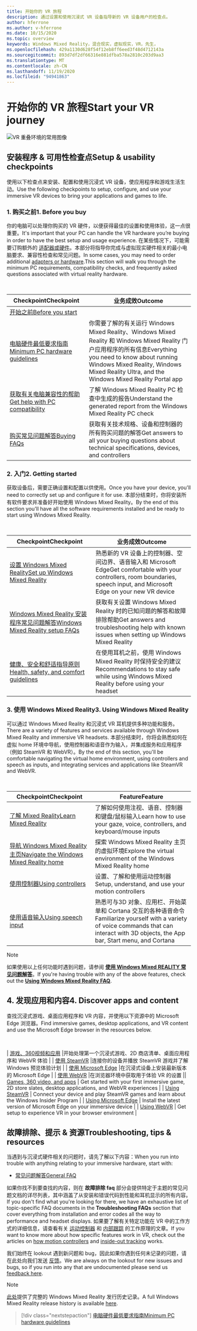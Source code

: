 ```yaml
---
title: 开始你的 VR 旅程
description: 通过设置和使用沉浸式 VR 设备指导新的 VR 设备用户的检查点。
author: hferrone
ms.author: v-hferrone
ms.date: 10/15/2020
ms.topic: overview
keywords: Windows Mixed Reality，混合现实，虚拟现实，VR，先生，
ms.openlocfilehash: 429a1130d628f54f12eb8ff6eed3f48d4712143a
ms.sourcegitcommit: 893d7df2df66316e881dfba578a2810c203d9aa3
ms.translationtype: MT
ms.contentlocale: zh-CN
ms.lasthandoff: 11/19/2020
ms.locfileid: "94941863"
---
```

# <a name="start-your-vr-journey"></a><span data-ttu-id="05f42-104">开始你的 VR 旅程</span><span class="sxs-lookup"><span data-stu-id="05f42-104">Start your VR journey</span></span>

![VR 重叠环境的常用图像](images/mr-win32-slates-pinspanel.png)

## <a name="setup--usability-checkpoints"></a><span data-ttu-id="05f42-106">安装程序 & 可用性检查点</span><span class="sxs-lookup"><span data-stu-id="05f42-106">Setup & usability checkpoints</span></span>

<span data-ttu-id="05f42-107">使用以下检查点来安装、配置和使用沉浸式 VR 设备，使应用程序和游戏生活生动。</span><span class="sxs-lookup"><span data-stu-id="05f42-107">Use the following checkpoints to setup, configure, and use your immersive VR devices to bring your applications and games to life.</span></span>

### <a name="1-before-you-buy"></a><span data-ttu-id="05f42-108">1. 购买之前</span><span class="sxs-lookup"><span data-stu-id="05f42-108">1. Before you buy</span></span>

<span data-ttu-id="05f42-109">你的电脑可以处理你购买的 VR 硬件，以便获得最佳的设置和使用体验，这一点很重要。</span><span class="sxs-lookup"><span data-stu-id="05f42-109">It's important that your PC can handle the VR hardware you’re buying in order to have the best setup and usage experience.</span></span> <span data-ttu-id="05f42-110">在某些情况下，可能需要订购额外的 [适配器或硬件](recommended-adapters-for-windows-mixed-reality-capable-pcs.md)。本部分将指导你完成与虚拟现实硬件相关的最小电脑要求、兼容性检查和常见问题。</span><span class="sxs-lookup"><span data-stu-id="05f42-110">In some cases, you may need to order additional [adapters or hardware](recommended-adapters-for-windows-mixed-reality-capable-pcs.md).This section will walk you through the minimum PC requirements, compatibility checks, and frequently asked questions associated with virtual reality hardware.</span></span>

<br>

|  <span data-ttu-id="05f42-111">Checkpoint</span><span class="sxs-lookup"><span data-stu-id="05f42-111">Checkpoint</span></span>  |  <span data-ttu-id="05f42-112">业务成效</span><span class="sxs-lookup"><span data-stu-id="05f42-112">Outcome</span></span>  |
| --- | --- |
| [<span data-ttu-id="05f42-113">开始之前</span><span class="sxs-lookup"><span data-stu-id="05f42-113">Before you start</span></span>](before-you-start.md) |  |
| [<span data-ttu-id="05f42-114">电脑硬件最低要求指南</span><span class="sxs-lookup"><span data-stu-id="05f42-114">Minimum PC hardware guidelines</span></span>](windows-mixed-reality-minimum-pc-hardware-compatibility-guidelines.md) | <span data-ttu-id="05f42-115">你需要了解的有关运行 Windows Mixed Reality、Windows Mixed Reality 和 Windows Mixed Reality 门户应用程序的所有信息</span><span class="sxs-lookup"><span data-stu-id="05f42-115">Everything you need to know about running Windows Mixed Reality, Windows Mixed Reality Ultra, and the Windows Mixed Reality Portal app</span></span> |
| [<span data-ttu-id="05f42-116">获取有关电脑兼容性的帮助</span><span class="sxs-lookup"><span data-stu-id="05f42-116">Get help with PC compatibility</span></span>](get-help-with-pc-compatibility.md) | <span data-ttu-id="05f42-117">了解 Windows Mixed Reality PC 检查中生成的报告</span><span class="sxs-lookup"><span data-stu-id="05f42-117">Understand the generated report from the Windows Mixed Reality PC check</span></span> |
| [<span data-ttu-id="05f42-118">购买常见问题解答</span><span class="sxs-lookup"><span data-stu-id="05f42-118">Buying FAQs</span></span>](before-you-buy-faqs.md) | <span data-ttu-id="05f42-119">获取有关技术规格、设备和控制器的所有购买问题的解答</span><span class="sxs-lookup"><span data-stu-id="05f42-119">Get answers to all your buying questions about technical specifications, devices, and controllers</span></span> |

### <a name="2-getting-started"></a><span data-ttu-id="05f42-120">2. 入门</span><span class="sxs-lookup"><span data-stu-id="05f42-120">2. Getting started</span></span>

<span data-ttu-id="05f42-121">获取设备后，需要正确设置和配置以供使用。</span><span class="sxs-lookup"><span data-stu-id="05f42-121">Once you have your device, you'll need to correctly set up and configure it for use.</span></span> <span data-ttu-id="05f42-122">本部分结束时，你将安装所有软件要求并准备好开始使用 Windows Mixed Reality。</span><span class="sxs-lookup"><span data-stu-id="05f42-122">By the end of this section you'll have all the software requirements installed and be ready to start using Windows Mixed Reality.</span></span>

<br>

|  <span data-ttu-id="05f42-123">Checkpoint</span><span class="sxs-lookup"><span data-stu-id="05f42-123">Checkpoint</span></span>  |  <span data-ttu-id="05f42-124">业务成效</span><span class="sxs-lookup"><span data-stu-id="05f42-124">Outcome</span></span>  |
| --- | --- |
| [<span data-ttu-id="05f42-125">设置 Windows Mixed Reality</span><span class="sxs-lookup"><span data-stu-id="05f42-125">Set up Windows Mixed Reality</span></span>](set-up-windows-mixed-reality.md) | <span data-ttu-id="05f42-126">熟悉新的 VR 设备上的控制器、空间边界、语音输入和 Microsoft Edge</span><span class="sxs-lookup"><span data-stu-id="05f42-126">Get comfortable with your controllers, room boundaries, speech input, and Microsoft Edge on your new VR device</span></span> |
| [<span data-ttu-id="05f42-127">Windows Mixed Reality 安装程序常见问题解答</span><span class="sxs-lookup"><span data-stu-id="05f42-127">Windows Mixed Reality setup FAQs</span></span>](wmr-setup-faq.md) | <span data-ttu-id="05f42-128">获取有关设置 Windows Mixed Reality 时的已知问题的解答和故障排除帮助</span><span class="sxs-lookup"><span data-stu-id="05f42-128">Get answers and troubleshooting help with known issues when setting up Windows Mixed Reality</span></span> |
| [<span data-ttu-id="05f42-129">健康、安全和舒适指导原则</span><span class="sxs-lookup"><span data-stu-id="05f42-129">Health, safety, and comfort guidelines</span></span>](wmr-health-safety-comfort.md) | <span data-ttu-id="05f42-130">在使用耳机之前，使用 Windows Mixed Reality 时保持安全的建议</span><span class="sxs-lookup"><span data-stu-id="05f42-130">Recommendations to stay safe while using Windows Mixed Reality before using your headset</span></span>  |

### <a name="3-using-windows-mixed-reality"></a><span data-ttu-id="05f42-131">3. 使用 Windows Mixed Reality</span><span class="sxs-lookup"><span data-stu-id="05f42-131">3. Using Windows Mixed Reality</span></span>

<span data-ttu-id="05f42-132">可以通过 Windows Mixed Reality 和沉浸式 VR 耳机提供多种功能和服务。</span><span class="sxs-lookup"><span data-stu-id="05f42-132">There are a variety of features and services available through Windows Mixed Reality and immersive VR headsets.</span></span> <span data-ttu-id="05f42-133">本部分结束时，你将会熟悉如何在虚拟 home 环境中导航，使用控制器和语音作为输入，并集成服务和应用程序（例如 SteamVR 和 WebVR）。</span><span class="sxs-lookup"><span data-stu-id="05f42-133">By the end of this section, you'll be comfortable navigating the virtual home environment, using controllers and speech as inputs, and integrating services and applications like SteamVR and WebVR.</span></span>

<br>

|  <span data-ttu-id="05f42-134">Checkpoint</span><span class="sxs-lookup"><span data-stu-id="05f42-134">Checkpoint</span></span>  |  <span data-ttu-id="05f42-135">Feature</span><span class="sxs-lookup"><span data-stu-id="05f42-135">Feature</span></span>  |
| --- | --- |
| [<span data-ttu-id="05f42-136">了解 Mixed Reality</span><span class="sxs-lookup"><span data-stu-id="05f42-136">Learn Mixed Reality</span></span>](learn-mixed-reality.md) | <span data-ttu-id="05f42-137">了解如何使用注视、语音、控制器和键盘/鼠标输入</span><span class="sxs-lookup"><span data-stu-id="05f42-137">Learn how to use your gaze, voice, controllers, and keyboard/mouse inputs</span></span> |
| [<span data-ttu-id="05f42-138">导航 Windows Mixed Reality 主页</span><span class="sxs-lookup"><span data-stu-id="05f42-138">Navigate the Windows Mixed Reality home</span></span>](your-mixed-reality-home.md) | <span data-ttu-id="05f42-139">探索 Windows Mixed Reality 主页的虚拟环境</span><span class="sxs-lookup"><span data-stu-id="05f42-139">Explore the virtual environment of the Windows Mixed Reality home</span></span>  |
| [<span data-ttu-id="05f42-140">使用控制器</span><span class="sxs-lookup"><span data-stu-id="05f42-140">Using controllers</span></span>](controllers-in-wmr.md) | <span data-ttu-id="05f42-141">设置、了解和使用运动控制器</span><span class="sxs-lookup"><span data-stu-id="05f42-141">Setup, understand, and use your motion controllers</span></span> |
| [<span data-ttu-id="05f42-142">使用语音输入</span><span class="sxs-lookup"><span data-stu-id="05f42-142">Using speech input</span></span>](using-speech-in-wmr.md) | <span data-ttu-id="05f42-143">熟悉可与3D 对象、应用栏、开始菜单和 Cortana 交互的各种语音命令</span><span class="sxs-lookup"><span data-stu-id="05f42-143">Familiarize yourself with a variety of voice commands that can interact with 3D objects, the App bar, Start menu, and Cortana</span></span> |

> [!NOTE]
> <span data-ttu-id="05f42-144">如果使用以上任何功能时遇到问题，请参阅 **[使用 Windows Mixed REALITY 常见问题解答](using-wmr-faq.md)**。</span><span class="sxs-lookup"><span data-stu-id="05f42-144">If you're having trouble with any of the above features, check out the **[Using Windows Mixed Reality FAQ](using-wmr-faq.md)**.</span></span>

## <a name="4-discover-apps-and-content"></a><span data-ttu-id="05f42-145">4. 发现应用和内容</span><span class="sxs-lookup"><span data-stu-id="05f42-145">4. Discover apps and content</span></span>

<span data-ttu-id="05f42-146">查找沉浸式游戏、桌面应用程序和 VR 内容，并使用以下资源中的 Microsoft Edge 浏览器。</span><span class="sxs-lookup"><span data-stu-id="05f42-146">Find immersive games, desktop applications, and VR content and use the Microsoft Edge browser in the resources below.</span></span> 

<br>

<span data-ttu-id="05f42-147">| [游戏、360视频和应用](using-games-and-apps-in-windows-mixed-reality.md) |开始处理第一个沉浸式游戏、2D 商店清单、桌面应用程序和 WebVR 体验 | | [使用 SteamVR](using-steamvr-with-windows-mixed-reality.md) |连接你的设备并播放 SteamVR 游戏并了解 Windows 预览体验计划 | | [使用 Microsoft Edge](using-microsoft-edge.md) |在沉浸式设备上安装最新版本的 Microsoft Edge | | [使用 WebVR](webvr.md) |在浏览器环境中获取用于体验 VR 的设置 |</span><span class="sxs-lookup"><span data-stu-id="05f42-147">| [Games, 360 video, and apps](using-games-and-apps-in-windows-mixed-reality.md) | Get started with your first immersive game, 2D store slates, desktop applications, and WebVR experiences | | [Using SteamVR](using-steamvr-with-windows-mixed-reality.md) | Connect your device and play SteamVR games and learn about the Windows Insider Program | | [Using Microsoft Edge](using-microsoft-edge.md) | Install the latest version of Microsoft Edge on your immersive device | | [Using WebVR](webvr.md) | Get setup to experience VR in your browser environment |</span></span>

## <a name="troubleshooting-tips--resources"></a><span data-ttu-id="05f42-148">故障排除、提示 & 资源</span><span class="sxs-lookup"><span data-stu-id="05f42-148">Troubleshooting, tips & resources</span></span>

<span data-ttu-id="05f42-149">当遇到与沉浸式硬件相关的问题时，请先了解以下内容：</span><span class="sxs-lookup"><span data-stu-id="05f42-149">When you run into trouble with anything relating to your immersive hardware, start with:</span></span>
 
* [<span data-ttu-id="05f42-150">常见问题解答</span><span class="sxs-lookup"><span data-stu-id="05f42-150">General FAQ</span></span>](troubleshooting-windows-mixed-reality.md) 

<span data-ttu-id="05f42-151">如果你找不到要查找的内容，则在 **故障排除 faq** 部分会提供特定于主题的常见问题文档的详尽列表，其中涵盖了从安装和错误代码到性能和耳机显示的所有内容。</span><span class="sxs-lookup"><span data-stu-id="05f42-151">If you don't find what you're looking for there, we have an exhaustive list of topic-specific FAQ documents in the **Troubleshooting FAQs** section that cover everything from installation and error codes all the way to performance and headset displays.</span></span> <span data-ttu-id="05f42-152">如果要了解有关特定功能在 VR 中的工作方式的详细信息，请查看有关 [运动控制器](controllers-in-wmr.md) 和 [内部跟踪](tracking-system.md) 的工作原理的文章。</span><span class="sxs-lookup"><span data-stu-id="05f42-152">If you want to know more about how specific features work in VR, check out the articles on [how motion controllers](controllers-in-wmr.md) and [inside-out tracking](tracking-system.md) works.</span></span>

<span data-ttu-id="05f42-153">我们始终在 lookout 遇到新问题和 bug，因此如果你遇到任何未记录的问题，请在此处向我们发送 [反馈](filing-feedback.md)。</span><span class="sxs-lookup"><span data-stu-id="05f42-153">We are always on the lookout for new issues and bugs, so if you run into any that are undocumented please send us [feedback here](filing-feedback.md).</span></span>

> [!NOTE]
> <span data-ttu-id="05f42-154">[此处](mixed-reality-software.md)提供了完整的 Windows Mixed Reality 发行历史记录。</span><span class="sxs-lookup"><span data-stu-id="05f42-154">A full Windows Mixed Reality release history is available [here](mixed-reality-software.md).</span></span>

> [!div class="nextstepaction"]
> [<span data-ttu-id="05f42-155">电脑硬件最低要求指南</span><span class="sxs-lookup"><span data-stu-id="05f42-155">Minimum PC hardware guidelines</span></span>](windows-mixed-reality-minimum-pc-hardware-compatibility-guidelines.md)

<br>